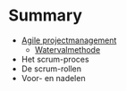 # Summary

* [Agile projectmanagement](/agile-projectmanagement.md)
  * [Watervalmethode](/watervalmethode.md)
* Het scrum-proces
* De scrum-rollen
* Voor- en nadelen



